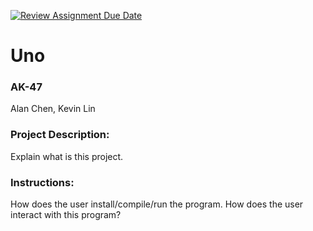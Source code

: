 [![Review Assignment Due Date](https://classroom.github.com/assets/deadline-readme-button-22041afd0340ce965d47ae6ef1cefeee28c7c493a6346c4f15d667ab976d596c.svg)](https://classroom.github.com/a/Vh67aNdh)
# Uno

### AK-47

Alan Chen, Kevin Lin
       
### Project Description:

Explain what is this project.
  
### Instructions:

How does the user install/compile/run the program.
How does the user interact with this program?
